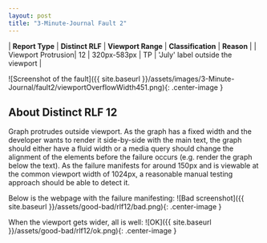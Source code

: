 ```yaml
---
layout: post
title: "3-Minute-Journal Fault 2"
---
```

| **Report Type** | **Distinct RLF** | **Viewport Range** | **Classification** | **Reason** |
| Viewport Protrusion| 12 | 320px-583px | TP | 'July' label outside the viewport | 

![Screenshot of the fault]({{ site.baseurl }}/assets/images/3-Minute-Journal/fault2/viewportOverflowWidth451.png){: .center-image }

## About Distinct RLF 12

Graph protrudes outside viewport. As the graph has a fixed width and the developer wants to render it side-by-side with the main text, the graph should either have a fluid width or a media query should change the alignment of the elements before the failure occurs (e.g. render the graph below the text). As the failure manifests for around 150px and is viewable at the common viewport width of 1024px, a reasonable manual testing approach should be able to detect it.

Below is the webpage with the failure manifesting:
![Bad screenshot]({{ site.baseurl }}/assets/good-bad/rlf12/bad.png){: .center-image }

When the viewport gets wider, all is well:
![OK]({{ site.baseurl }}/assets/good-bad/rlf12/ok.png){: .center-image }
